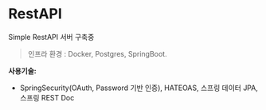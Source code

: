 # RestAPI

Simple RestAPI 서버 구축중

> 인프라 환경 : Docker, Postgres, SpringBoot.


**사용기술:**
  - SpringSecurity(OAuth, Password 기반 인증), HATEOAS, 스프링 데이터 JPA, 스프링 REST Doc

